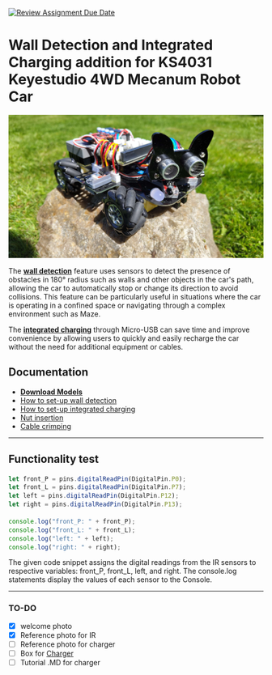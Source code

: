 [![Review Assignment Due Date](https://classroom.github.com/assets/deadline-readme-button-24ddc0f5d75046c5622901739e7c5dd533143b0c8e959d652212380cedb1ea36.svg)](https://classroom.github.com/a/V-0A61vX)

[IR]: </assets/markdown/ir_setup.md>
[models]: </assets/markdown/models_download.md>
[crimping]: </assets/markdown/crimping_cables.md>
[nuts]: </assets/markdown/nut_insertion.md>
[charge]:</assets/markdown/charging_setup.md>

# Wall Detection and Integrated Charging addition for KS4031 Keyestudio 4WD Mecanum Robot Car

![Welcome!](./assets/img/welcome.jpg)

The **[wall detection][IR]** feature uses sensors to detect the presence of obstacles in 180° radius such as walls and other objects in the car's path, allowing the car to automatically stop or change its direction to avoid collisions. This feature can be particularly useful in situations where the car is operating in a confined space or navigating through a complex environment such as Maze.

The **[integrated charging][charge]** through Micro-USB can save time and improve convenience by allowing users to quickly and easily recharge the car without the need for additional equipment or cables. 

## Documentation
- **[Download Models][models]**
- [How to set-up wall detection][IR]
- [How to set-up integrated charging][charge]
- [Nut insertion][nuts]
- [Cable crimping][crimping]

---

## Functionality test

```js
let front_P = pins.digitalReadPin(DigitalPin.P0);
let front_L = pins.digitalReadPin(DigitalPin.P7);
let left = pins.digitalReadPin(DigitalPin.P12);
let right = pins.digitalReadPin(DigitalPin.P13);

console.log("front_P: " + front_P);
console.log("front_L: " + front_L);
console.log("left: " + left);
console.log("right: " + right);
```
The given code snippet assigns the digital readings from the IR sensors to respective variables: front_P, front_L, left, and right. The console.log statements display the values of each sensor to the Console.


--- 

### TO-DO 
 - [x] welcome photo
 - [x] Reference photo for IR
 - [ ] Reference photo for charger
 - [ ] Box for [Charger][charge]
 - [ ] Tutorial .MD for charger
